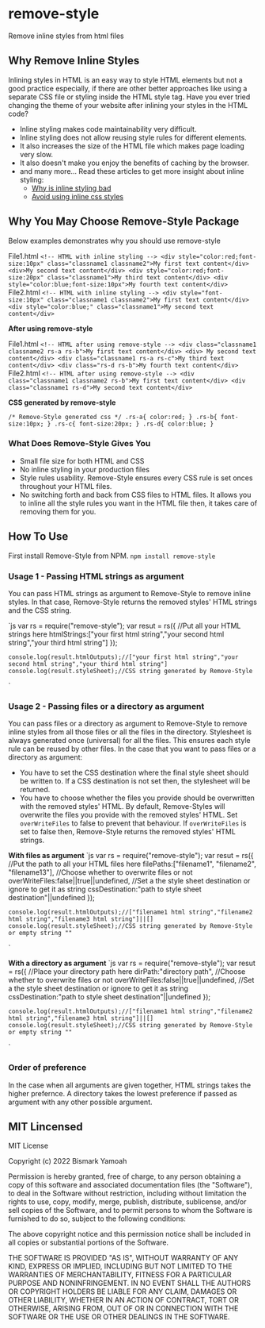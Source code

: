 # remove-style
Remove inline styles from html files

## Why Remove Inline Styles 
Inlining styles in HTML is an easy way to style HTML elements but not a good practice 
especially, if there are other better approaches like using a separate CSS file or 
styling inside the HTML style tag. Have you ever tried changing the theme of your 
website after inlining your styles in the HTML code?   

- Inline styling makes code maintainability very difficult.
- Inline styling does not allow reusing style rules for different elements.
- It also increases the size of the HTML file which makes page loading very slow.
- It also doesn't make you enjoy the benefits of caching by the browser.
- and many more... Read these articles to get more insight about inline styling:    
    - [Why is inline styling bad](https://www.lostsaloon.com/technology/why-is-inline-css-bad-is-it-really-that-bad/)
    - [Avoid using inline css styles](https://dev.to/alim1496/avoid-using-inline-css-styles-5b6p)    

## Why You May Choose Remove-Style Package 
Below examples demonstrates why you should use remove-style  

File1.html
`
    <!-- HTML with inline styling -->
    <div style="color:red;font-size:10px" class="classname1 classname2">My first text content</div>
    <div>My second text content</div>
    <div style="color:red;font-size:20px" class="classname1">My third text content</div>
    <div style="color:blue;font-size:10px">My fourth text content</div> 
`
File2.html
`
    <!-- HTML with inline styling -->
    <div style="font-size:10px" class="classname1 classname2">My first text content</div>
    <div style="color:blue;" class="classname1">My second text content</div> 
`

**After using remove-style** 

File1.html
`
    <!-- HTML after using remove-style -->
    <div class="classname1 classname2 rs-a rs-b">My first text content</div>
    <div> My second text content</div>
    <div class="classname1 rs-a rs-c">My third text content</div>
    <div class="rs-d rs-b">My fourth text content</div>  
`
File2.html
`
    <!-- HTML after using remove-style -->
    <div class="classname1 classname2 rs-b">My first text content</div>
    <div class="classname1 rs-d">My second text content</div>  
`

**CSS generated by remove-style**

`
    /* Remove-Style generated css */
    .rs-a{
        color:red;
    }
    .rs-b{
        font-size:10px;
    }
    .rs-c{
        font-size:20px;
    }
    .rs-d{
        color:blue;
    }
`

### What Does Remove-Style Gives You
- Small file size for both HTML and CSS
- No inline styling in your production files
- Style rules usability. Remove-Style ensures every CSS rule is set onces throughout your HTML files.
- No switching forth and back from CSS files to HTML files. It allows you to inline all the style rules you want 
  in the HTML file then, it takes care of removing them for you.


## How To Use
First install Remove-Style from NPM. `npm install remove-style`

### Usage 1 - Passing HTML strings as argument
You can pass HTML strings as argument to Remove-Style to remove inline styles. In that case,
Remove-Style returns the removed styles' HTML strings and the CSS string.

`js
    var rs = require("remove-style");
    var resut = rs({
        //Put all your HTML strings here
        htmlStrings:["your first html string","your second html string","your third html string"]
    });

    console.log(result.htmlOutputs);//["your first html string","your second html string","your third html string"]
    console.log(result.styleSheet);//CSS string generated by Remove-Style

`

### Usage 2 - Passing files or a directory as argument
You can pass files or a directory as argument to Remove-Style to remove inline styles from all those files 
or all the files in the directory.
Stylesheet is always generated once (universal) for all the files. This ensures each style rule can
be reused by other files. 
In the case that you want to pass files or a directory as argument:
- You have to set the CSS destination where the final style sheet should be written to.
  If a CSS destination is not set then, the stylesheet will be returned. 
- You have to choose whether the files you provide should be overwritten with the removed styles' HTML.
  By default, Remove-Styles will overwrite the files you provide with the removed styles' HTML. Set 
  `overWriteFiles` to false to prevent that behaviour. If `overWriteFiles` is set to false then, 
  Remove-Style returns the removed styles' HTML strings. 

**With files as argument**
`js
    var rs = require("remove-style");
    var resut = rs({
        //Put the path to all your HTML files here
        filePaths:["filename1", "filename2", "filename13"],
        //Choose whether to overwrite files or not
        overWriteFiles:false||true||undefined,
        //Set a the style sheet destination or ignore to get it as string
        cssDestination:"path to style sheet destination"||undefined
    });

    console.log(result.htmlOutputs);//["filename1 html string","filename2 html string","filename3 html string"]||[]
    console.log(result.styleSheet);//CSS string generated by Remove-Style or empty string ""

`


**With a directory as argument**
`js
    var rs = require("remove-style");
    var resut = rs({
        //Place your directory path here
        dirPath:"directory path",
        //Choose whether to overwrite files or not
        overWriteFiles:false||true||undefined,
        //Set a the style sheet destination or ignore to get it as string
        cssDestination:"path to style sheet destination"||undefined
    });

    console.log(result.htmlOutputs);//["filename1 html string","filename2 html string","filename3 html string"]||[]
    console.log(result.styleSheet);//CSS string generated by Remove-Style or empty string ""
    
`

### Order of preference
In the case when all arguments are given together, HTML strings takes the higher prefernce.
A directory takes the lowest preference if passed as argument with any other possible argument.

## MIT Lincensed
MIT License

Copyright (c) 2022 Bismark Yamoah 

Permission is hereby granted, free of charge, to any person obtaining a copy
of this software and associated documentation files (the "Software"), to deal
in the Software without restriction, including without limitation the rights
to use, copy, modify, merge, publish, distribute, sublicense, and/or sell
copies of the Software, and to permit persons to whom the Software is
furnished to do so, subject to the following conditions:

The above copyright notice and this permission notice shall be included in all
copies or substantial portions of the Software.

THE SOFTWARE IS PROVIDED "AS IS", WITHOUT WARRANTY OF ANY KIND, EXPRESS OR
IMPLIED, INCLUDING BUT NOT LIMITED TO THE WARRANTIES OF MERCHANTABILITY,
FITNESS FOR A PARTICULAR PURPOSE AND NONINFRINGEMENT. IN NO EVENT SHALL THE
AUTHORS OR COPYRIGHT HOLDERS BE LIABLE FOR ANY CLAIM, DAMAGES OR OTHER
LIABILITY, WHETHER IN AN ACTION OF CONTRACT, TORT OR OTHERWISE, ARISING FROM,
OUT OF OR IN CONNECTION WITH THE SOFTWARE OR THE USE OR OTHER DEALINGS IN THE
SOFTWARE.
